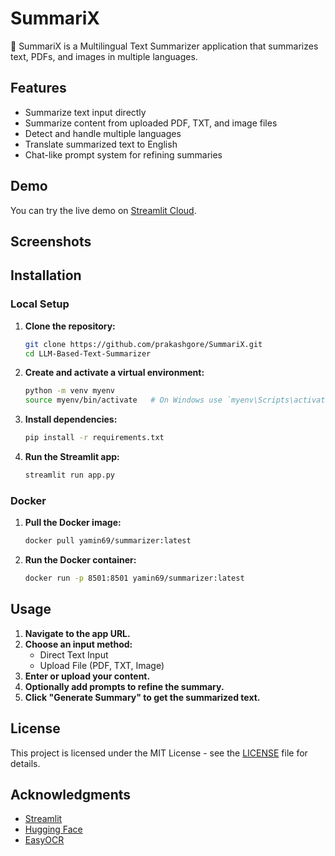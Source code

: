 # SummariX
📝 SummariX is a Multilingual Text Summarizer application that summarizes text, PDFs, and images in multiple languages.

## Features

- Summarize text input directly
- Summarize content from uploaded PDF, TXT, and image files
- Detect and handle multiple languages
- Translate summarized text to English
- Chat-like prompt system for refining summaries

## Demo

You can try the live demo on [Streamlit Cloud](https://llm-based-text-summarizer.streamlit.app/).

## Screenshots



## Installation

### Local Setup

1. **Clone the repository:**

    ```sh
    git clone https://github.com/prakashgore/SummariX.git
    cd LLM-Based-Text-Summarizer
    ```

2. **Create and activate a virtual environment:**

    ```sh
    python -m venv myenv
    source myenv/bin/activate   # On Windows use `myenv\Scripts\activate`
    ```

3. **Install dependencies:**

    ```sh
    pip install -r requirements.txt
    ```

4. **Run the Streamlit app:**

    ```sh
    streamlit run app.py
    ```

### Docker

1. **Pull the Docker image:**

    ```sh
    docker pull yamin69/summarizer:latest
    ```

2. **Run the Docker container:**

    ```sh
    docker run -p 8501:8501 yamin69/summarizer:latest
    ```

## Usage

1. **Navigate to the app URL.**
2. **Choose an input method:**
    - Direct Text Input
    - Upload File (PDF, TXT, Image)
3. **Enter or upload your content.**
4. **Optionally add prompts to refine the summary.**
5. **Click "Generate Summary" to get the summarized text.**

## License

This project is licensed under the MIT License - see the [LICENSE](LICENSE) file for details.

## Acknowledgments

- [Streamlit](https://streamlit.io)
- [Hugging Face](https://huggingface.co)
- [EasyOCR](https://github.com/JaidedAI/EasyOCR)


